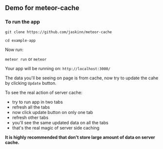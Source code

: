 ## Demo for meteor-cache

### To run the app

`git clone https://github.com/jaskinn/meteor-cache`

`cd example-app`

Now run:

`meteor run` or `meteor`

Your app will be running on: `http://localhost:3000/`

The data you'll be seeing on page is from cache, now try to update the cahe by clicking `Update` button.

To see the real action of server cache:

- try to run app in two tabs
- refresh all the tabs
- now click update button on only one tab
- refresh other tabs
- you'll see the same updated data on all the tabs
- that's the real magic of server side caching

**It is highly recommended that don't store large amount of data on server cache.**

